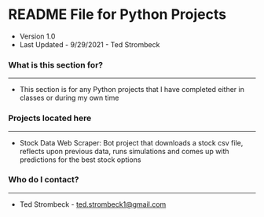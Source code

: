 # README File for Python Projects #
* Version 1.0
* Last Updated - 9/29/2021 - Ted Strombeck

### What is this section for? ###
----
* This section is for any Python projects that I have completed either in classes or during my own time

### Projects located here ###
----
* Stock Data Web Scraper: Bot project that downloads a stock csv file, reflects upon previous data, runs simulations
and comes up with predictions for the best stock options

### Who do I contact? ###
----
* Ted Strombeck - <ted.strombeck1@gmail.com>